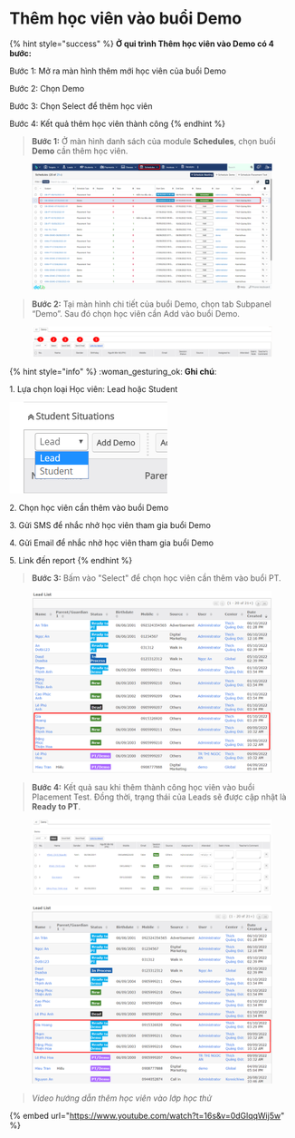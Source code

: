 # Thêm học viên vào buổi Demo

{% hint style="success" %}
**Ở qui trình Thêm học viên vào Demo có 4 bước:**

Bước 1: Mở ra màn hình thêm mới học viên của buổi Demo

Bước 2: Chọn Demo

Bước 3: Chọn Select để thêm học viên

Bước 4: Kết quả thêm học viên thành công
{% endhint %}

> **Bước 1:** Ở màn hình danh sách của module **Schedules**, chọn buổi **Demo** cần thêm học viên.&#x20;

<figure><img src="../../../.gitbook/assets/image (20).png" alt=""><figcaption></figcaption></figure>

> **Bước 2:** Tại màn hình chi tiết của buổi Demo, chọn tab Subpanel “Demo”. Sau đó chọn học viên cần Add vào buổi Demo.

<figure><img src="../../../.gitbook/assets/image (48).png" alt=""><figcaption></figcaption></figure>

{% hint style="info" %}
:woman\_gesturing\_ok: **Ghi chú**:

1\. Lựa chọn loại Học viên: Lead hoặc Student

<img src="../../../.gitbook/assets/ThemDemo3.png" alt="" data-size="original">&#x20;

2\. Chọn học viên cần thêm vào buổi Demo

3\. Gửi SMS để nhắc nhở học viên tham gia buổi Demo

4\. Gửi Email để nhắc nhở học viên tham gia buổi Demo

5\. Link đến report&#x20;
{% endhint %}

> **Bước 3:** Bấm vào "Select" để chọn học viên cần thêm vào buổi PT.

<figure><img src="../../../.gitbook/assets/image (38).png" alt=""><figcaption></figcaption></figure>

> **Bước 4:** Kết quả sau khi thêm thành công học viên vào buổi Placement Test. Đồng thời, trạng thái của Leads sẽ được cập nhật là **Ready to PT**.

<figure><img src="../../../.gitbook/assets/image (4) (2).png" alt=""><figcaption></figcaption></figure>

<figure><img src="../../../.gitbook/assets/image (42).png" alt=""><figcaption></figcaption></figure>

> _Video hướng dẫn thêm học viên vào lớp học thử_

{% embed url="https://www.youtube.com/watch?t=16s&v=0dGlqqWij5w" %}
